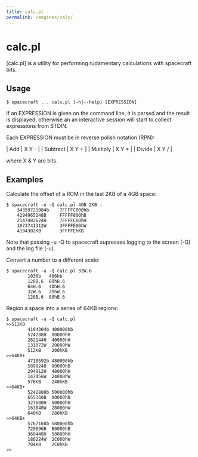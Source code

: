 ```yaml
---
title: calc.pl
permalink: /engines/calc/
---
```

[{{page.title}}]: {{site.engine_baseurl}}/{{page.title}}


calc.pl
=======

[calc.pl] is a utility for performing rudamentary calculations with spacecraft 
bits.


Usage
-----

```
$ spacecraft ... calc.pl [-h|--help] [EXPRESSION]
```

If an EXPRESSION is given on the command line, it is parsed and the result is 
displayed, otherwise an an interactive session will start to collect expressions
from STDIN.

Each EXPRESSION must be in reverse polish notation (RPN):

| Add      | X Y - |
| Subtract | X Y + |
| Multiply | X Y * |
| Divide   | X Y / |

where X & Y are bits.


Examples
--------

Calculate the offset of a ROM in the last 2KB of a 4GB space:

```
$ spacecraft -u -Q calc.pl 4GB 2KB -
	34359721984b    7FFFFC000hb
	4294965248B     FFFFF800hB
	2147482624H     7FFFFC00hH
	1073741312W     3FFFFE00hW
	4194302KB       3FFFFEhKB
```

Note that passing -u -Q to spacecraft supresses logging to the
screen (-Q) and the log file (-u).

Convert a number to a different scale:

```
$ spacecraft -u -Q calc.pl 32W.6
        1030b   406hb
        128B.6  80hB.6
        64H.6   40hH.6
        32W.6   20hW.6
        128B.6  80hB.6
```

Region a space into a series of 64KB regions:

```
$ spacecraft -u -Q calc.pl
>>512KB
        4194304b 400000hb
        524288B  80000hB
        262144H  40000hH
        131072W  20000hW
        512KB    200hKB
>>64KB+
        4718592b 480000hb
        589824B  90000hB
        294912H  48000hH
        147456W  24000hW
        576KB    240hKB
>>64KB+
        5242880b 500000hb
        655360B  A0000hB
        327680H  50000hH
        163840W  28000hW
        640KB    280hKB
>>64KB+
        5767168b 580000hb
        720896B  B0000hB
        360448H  58000hH
        180224W  2C000hW
        704KB    2C0hKB
>>
```
